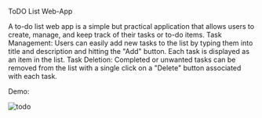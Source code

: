 ToDO List Web-App

A to-do list web app is a simple but practical application that allows users to create, manage, and keep track of their tasks or to-do items.
Task Management: Users can easily add new tasks to the list by typing them into title and description and hitting the "Add" button. 
Each task is displayed as an item in the list.
Task Deletion: Completed or unwanted tasks can be removed from the list with a single click on a "Delete" button associated with each task.

Demo:

![todo](https://github.com/Muskantejwani/OIBSIP/assets/111139874/bd997e0c-6d02-47b7-93c4-ecb1849db0b7)
